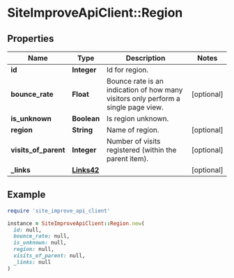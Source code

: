 # SiteImproveApiClient::Region

## Properties

| Name | Type | Description | Notes |
| ---- | ---- | ----------- | ----- |
| **id** | **Integer** | Id for region. |  |
| **bounce_rate** | **Float** | Bounce rate is an indication of how many visitors only perform a single page view. | [optional] |
| **is_unknown** | **Boolean** | Is region unknown. |  |
| **region** | **String** | Name of region. | [optional] |
| **visits_of_parent** | **Integer** | Number of visits registered (within the parent item). | [optional] |
| **_links** | [**Links42**](Links42.md) |  | [optional] |

## Example

```ruby
require 'site_improve_api_client'

instance = SiteImproveApiClient::Region.new(
  id: null,
  bounce_rate: null,
  is_unknown: null,
  region: null,
  visits_of_parent: null,
  _links: null
)
```

